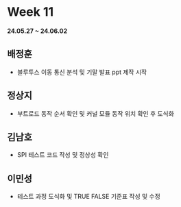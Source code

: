 # Week 11
**24.05.27 ~ 24.06.02**
   
## 배정훈   
*  블루투스 이동 통신 분석 및 기말 발표 ppt 제작 시작   
## 정상지   
*  부트로드 동작 순서 확인 및 커널 모듈 동작 위치 확인 후 도식화
## 김남호   
*  SPI 테스트 코드 작성 및 정상성 확인
## 이민성   
*  테스트 과정 도식화 및 TRUE FALSE 기준표 작성 및 수정
  
